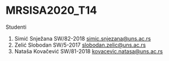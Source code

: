 # MRSISA2020_T14

Studenti
1. Simić Snježana SW/82-2018 simic.snjezana@uns.ac.rs
2. Zelić Slobodan SW/5-2017 slobodan.zelic@uns.ac.rs
3. Nataša Kovačević SW/81-2018 kovacevic.natasa@uns.ac.rs



